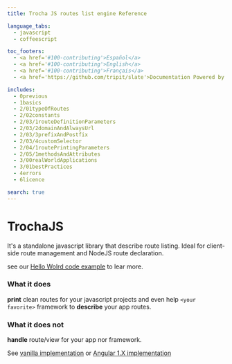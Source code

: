 ```yaml
---
title: Trocha JS routes list engine Reference

language_tabs:
  - javascript
  - coffeescript

toc_footers:
  - <a href='#100-contributing'>Español</a>
  - <a href='#100-contributing'>English</a>
  - <a href='#100-contributing'>Français</a>
  - <a href='https://github.com/tripit/slate'>Documentation Powered by Slate</a>

includes:
  - 0previous
  - 1basics
  - 2/01typeOfRoutes
  - 2/02constants
  - 2/03/1routeDefinitionParameters
  - 2/03/2domainAndAlwaysUrl
  - 2/03/3prefixAndPostfix
  - 2/03/4customSelector
  - 2/04/1routePrintingParameters
  - 2/05/1methodsAndAttributes
  - 3/00realWorldApplications
  - 3/01bestPractices
  - 4errors
  - 6licence

search: true
---
```


# TrochaJS
It's a standalone javascript library that describe route listing.
Ideal for client-side route management and NodeJS route declaration.

see our [Hello Wolrd code example](#101-intro-to-trocha-js) to lear more.

### What it does
**print** clean routes for your javascript projects and even help `<your favorite>` framework to **describe** your app routes.

### What it does not
**handle** route/view for your app nor framework.

See [vanilla implementation](#302-vanilla) or [Angular 1.X implementation](http://localhost:4567/#303-angular-1-x)
